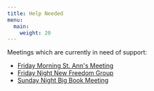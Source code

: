 ```yaml
---
title: Help Needed
menu:
  main:
    weight: 20
---
```


Meetings which are currently in need of support:

- [Friday Morning St. Ann's Meeting](/meetings/friday-morning)
- [Friday Night New Freedom Group](/meetings/up-the-creek)
- [Sunday Night Big Book Meeting](/meetings/sunday-bigbook)
